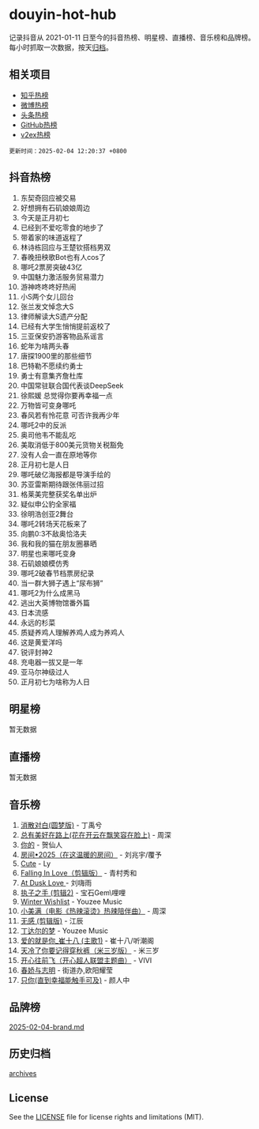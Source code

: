 # douyin-hot-hub

记录抖音从 2021-01-11 日至今的抖音热榜、明星榜、直播榜、音乐榜和品牌榜。每小时抓取一次数据，按天[归档](archives)。

## 相关项目

- [知乎热榜](https://github.com/lonnyzhang423/zhihu-hot-hub)
- [微博热榜](https://github.com/lonnyzhang423/weibo-hot-hub)
- [头条热榜](https://github.com/lonnyzhang423/toutiao-hot-hub)
- [GitHub热榜](https://github.com/lonnyzhang423/github-hot-hub)
- [v2ex热榜](https://github.com/lonnyzhang423/v2ex-hot-hub)


`更新时间：2025-02-04 12:20:37 +0800`

## 抖音热榜

1. 东契奇回应被交易
1. 好想拥有石矶娘娘周边
1. 今天是正月初七
1. 已经到不爱吃零食的地步了
1. 带着家的味道返程了
1. 林诗栋回应与王楚钦搭档男双
1. 春晚扭秧歌Bot也有人cos了
1. 哪吒2票房突破43亿
1. 中国魅力激活服务贸易潜力
1. 游神咚咚咚好热闹
1. 小S两个女儿回台
1. 张兰发文悼念大S
1. 律师解读大S遗产分配
1. 已经有大学生悄悄提前返校了
1. 三亚保安扔游客物品系谣言
1. 蛇年为啥两头春
1. 唐探1900里的那些细节
1. 巴特勒不愿续约勇士
1. 勇士有意集齐詹杜库
1. 中国常驻联合国代表谈DeepSeek
1. 徐熙媛 总觉得你要再幸福一点
1. 万物皆可变身哪吒
1. 春风若有怜花意 可否许我再少年
1. 哪吒2中的反派
1. 奥司他韦不能乱吃
1. 美取消低于800美元货物关税豁免
1. 没有人会一直在原地等你
1. 正月初七是人日
1. 哪吒破亿海报都是导演手绘的
1. 苏亚雷斯期待跟张伟丽过招
1. 格莱美完整获奖名单出炉
1. 疑似申公豹全家福
1. 徐明浩创亚2舞台
1. 哪吒2转场天花板来了
1. 向鹏0:3不敌奥恰洛夫
1. 我和我的猫在朋友圈暴晒
1. 明星也来哪吒变身
1. 石矶娘娘模仿秀
1. 哪吒2破春节档票房纪录
1. 当一群大狮子遇上“尿布狮”
1. 哪吒2为什么成黑马
1. 逃出大英博物馆番外篇
1. 日本流感
1. 永远的杉菜
1. 质疑养鸡人理解养鸡人成为养鸡人
1. 这是黄爱洋吗
1. 锐评封神2
1. 充电器一拔又是一年
1. 亚马尔神级过人
1. 正月初七为啥称为人日

## 明星榜

暂无数据

## 直播榜

暂无数据

## 音乐榜

1. [消散对白(圆梦版)](https://sf5-hl-cdn-tos.douyinstatic.com/obj/tos-cn-ve-2774/og4jB5I5IizzoZVAAAzWgBMAsMDWoArfwBOiFs) - 丁禹兮
1. [总有美好在路上(花在开云在飘笑容在脸上)](https://sf5-hl-cdn-tos.douyinstatic.com/obj/tos-cn-ve-2774/oU5u7NwtfBIvaNhoQBszOvAlRiAoiWAVVyBMq4) - 周深
1. [你的](https://sf5-hl-cdn-tos.douyinstatic.com/obj/tos-cn-ve-2774/oYuIeKf42jB7sEV6B2upMdpYAgfrQWj0FeRegh) - 贺仙人
1. [房间•2025（在这温暖的房间）](https://sf5-hl-cdn-tos.douyinstatic.com/obj/tos-cn-ve-2774/oMzJcnT8BgIetASeBfwfEeBQVNfACiCifhfZP7g) - 刘兆宇/覆予
1. [Cute](https://sf5-hl-cdn-tos.douyinstatic.com/obj/tos-cn-ve-2774/o4IbIzHWKAAB4wsS5qMBRiiAlEBGTpQRNfFvuo) - Ly
1. [Falling In Love（剪辑版）](https://sf5-hl-cdn-tos.douyinstatic.com/obj/tos-cn-ve-2774/o8ajpA8zzgBPahbBIO8AcKGBLJezFCRd1wfP9f) - 青村秀和
1. [ At Dusk  Love ](https://sf5-hl-cdn-tos.douyinstatic.com/obj/tos-cn-ve-2774/o8CrpCf5CaYgI4ZrtQgMQAFEfuGqNnRSDQAPBc) - 刘嗨雨
1. [执子之手 (剪辑2)](https://sf5-hl-cdn-tos.douyinstatic.com/obj/tos-cn-ve-2774/oUoZLQjCc31XzqsBnBQUNgeKtYPBcgbFDwtfcu) - 宝石Gem\哩哩
1. [Winter Wishlist](https://sf5-hl-cdn-tos.douyinstatic.com/obj/tos-cn-ve-2774/oIIgUOeamCFCVAzxN6MFRLIBlLGpUqQxeeHrLE) - Youzee Music
1. [小美满（电影《热辣滚烫》热辣陪伴曲）](https://sf5-hl-cdn-tos.douyinstatic.com/obj/tos-cn-ve-2774/o0GAn2lSgfZIDUgtevCGDQYnFg4CwnrBaxbTZL) - 周深
1. [无感 (剪辑版)](https://sf5-hl-cdn-tos.douyinstatic.com/obj/tos-cn-ve-2774/o0eIsUzJBDlQaQFC5OFlgbMEZC1TFYBftOBn6p) - 江辰
1. [丁达尔的梦](https://sf5-hl-cdn-tos.douyinstatic.com/obj/tos-cn-ve-2774/oMU3WirUZBVQkAC9ccG5P2IQirziZM2RTInUY) - Youzee Music
1. [爱的就是你_崔十八 (主歌1)](https://sf5-hl-cdn-tos.douyinstatic.com/obj/tos-cn-ve-2774/oI5BO5DhFZ6UTcNCnZaOCBLtZ7WIMQGfgnXf5E) - 崔十八/听潮阁
1. [天冷了你要记得穿秋裤（米三岁版）](https://sf5-hl-cdn-tos.douyinstatic.com/obj/tos-cn-ve-2774/oQlIwVIDWiZ6BQilAorS7MA0AgCkQDvcZAdm1) - 米三岁
1. [开心往前飞（开心超人联盟主题曲）](https://sf5-hl-cdn-tos.douyinstatic.com/obj/tos-cn-ve-2774/9d8fb7c82cf1421fb93a9fe925275e0a) - VIVI
1. [春娇与志明](https://sf5-hl-cdn-tos.douyinstatic.com/obj/tos-cn-ve-2774/e530d8fceb7044b39707d7f9ff54add1) - 街道办,欧阳耀莹
1. [只你(直到幸福能触手可及)](https://sf5-hl-cdn-tos.douyinstatic.com/obj/tos-cn-ve-2774/o0lBkRDzFTeaVSUz3ZZSCBVtZ5DIMQGfgmEAuE) - 颜人中

## 品牌榜

[2025-02-04-brand.md](archives/2025-02-04-brand.md)

## 历史归档

[archives](archives)

## License

See the [LICENSE](LICENSE) file for license rights and limitations (MIT).
